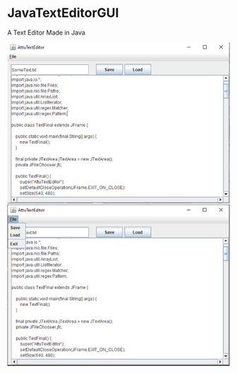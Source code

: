 # JavaTextEditorGUI
A Text Editor Made in Java

![Image](https://github.com/Attupatil/JavaTextEditor/blob/main/Capture.PNG "AttuTextEditor")
![Image](https://github.com/Attupatil/JavaTextEditor/blob/main/Capture1.PNG "AttuTextEditor")
